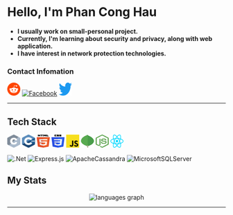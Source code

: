 # **Hello, I'm Phan Cong Hau**
+ **I usually work on small-personal project.**
+ **Currently, I'm learning about security and privacy, along with web application.**
+ **I have interest in network protection technologies.**

### Contact Infomation
<a href="https://www.reddit.com/user/YSTanuki"><img title="Reddit" src="https://github.com/YaseiTanuki/Utilities/raw/main/TechIcon/reddit.svg" alt="Reddit" width="30px" height="30px"></a>
<a href="https://www.facebook.com/YSTanuki"><img title="Facebook" src="https://github.com/YaseiTanuki/Utilities/raw/main/TechIcon/facebook.svg" alt="Facebook" width="30px" height="30px"></a>
<a href="https://twitter.com/YSTanuki"><img title="Twitter" src="https://github.com/YaseiTanuki/Utilities/raw/main/TechIcon/twitter.svg" alt="Twitter" width="30px" height="30px"></a>

---

## Tech Stack
<span>
    <img title="C" src="https://github.com/YaseiTanuki/Utilities/raw/main/TechIcon/c.svg" alt="C" width="30px" height="30px">
    <img title="C++" src="https://github.com/YaseiTanuki/Utilities/raw/main/TechIcon/cplusplus.svg" alt="C++" width="30px" height="30px">
    <img title="HTML" src="https://github.com/YaseiTanuki/Utilities/raw/main/TechIcon/html.svg" alt="HTML" width="30px" height="30px">
    <img title="CSS" src="https://github.com/YaseiTanuki/Utilities/raw/main/TechIcon/css.svg" alt="CSS" width="30px" height="30px">
    <img title="JavaScript" src="https://github.com/YaseiTanuki/Utilities/raw/main/TechIcon/javascript.svg" alt="JavaScript" width="30px" height="30px">
    <img title="MongoDB" src="https://github.com/YaseiTanuki/Utilities/raw/main/TechIcon/mongodb.svg" alt="MongoDB" width="30px" height="30px">
    <img title="Nodejs" src="https://github.com/YaseiTanuki/Utilities/raw/main/TechIcon/nodejs.svg" alt="Nodejs" width="30px" height="30px">
    <img title="React" src="https://github.com/YaseiTanuki/Utilities/raw/main/TechIcon/react.svg" alt="React" width="30px" height="30px">
</span>

![.Net](https://img.shields.io/badge/.NET-5C2D91?style=flat&logo=.net&logoColor=white) 
![Express.js](https://img.shields.io/badge/express.js-%23404d59.svg?style=flat&logo=express&logoColor=%2361DAFB)
![ApacheCassandra](https://img.shields.io/badge/cassandra-%231287B1.svg?style=flat&logo=apache-cassandra&logoColor=white) 
![MicrosoftSQLServer](https://img.shields.io/badge/Microsoft%20SQL%20Sever-CC2927?style=flat&logo=microsoft%20sql%20server&logoColor=white)

## My Stats
<div align="center">
    <img src="https://github-readme-stats.vercel.app/api/top-langs?username=YaseiTanuki&theme=tokyonight&hide_border=false&include_all_commits=true&count_private=true&layout=donut" height="200" alt="languages graph"  />
</div>


---
